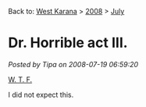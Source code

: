 Back to: [West Karana](/posts/westkarana.md) > [2008](/posts/2008/westkarana.md) > [July](./westkarana.md)
# Dr. Horrible act III.

*Posted by Tipa on 2008-07-19 06:59:20*

[W. T. F.](http://drhorrible.com/act_III.html)

I did not expect this.

